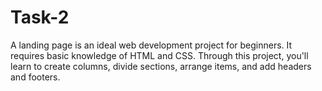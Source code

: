 # Task-2
A landing page is an ideal web development project for beginners. It requires basic knowledge of HTML and CSS. Through this project, you'll learn to create columns, divide sections, arrange items, and add headers and footers.
